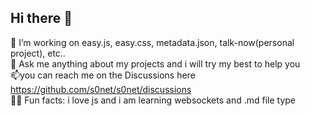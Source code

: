 ## Hi there 👋

👷 I’m working on easy.js, easy.css, metadata.json, talk-now(personal project), etc..  
💬 Ask me anything about my projects and i will try my best to help you  
📫you can reach me on the <a herf="">Discussions</a> here https://github.com/s0net/s0net/discussions  
🎉🎈 Fun facts: i love js and i am learning websockets and .md file type  
